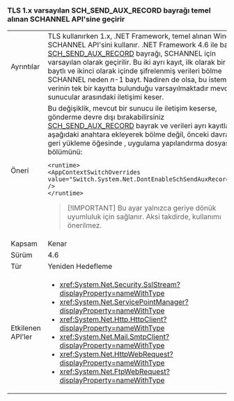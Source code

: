 ### <a name="tls-1x-by-default-passes-the-schsendauxrecord-flag-to-the-underlying-schannel-api"></a>TLS 1.x varsayılan SCH_SEND_AUX_RECORD bayrağı temel alınan SCHANNEL API'sine geçirir

|   |   |
|---|---|
|Ayrıntılar|TLS kullanırken 1.x, .NET Framework, temel alınan Windows SCHANNEL API'sini kullanır. .NET Framework 4.6 ile başlayan [SCH_SEND_AUX_RECORD](https://msdn.microsoft.com/library/windows/desktop/aa379810.aspx) bayrağı, SCHANNEL için varsayılan olarak geçirilir. Bu iki ayrı kayıt, ilk olarak bir tek baytlı ve ikinci olarak içinde şifrelenmiş verileri bölme SCHANNEL neden <em>n</em>-1 bayt. Nadiren de olsa, bu istemciler ve verinin tek bir kayıtta bulunduğu varsayılmaktadır mevcut sunucular arasındaki iletişimi keser.|
|Öneri|Bu değişiklik, mevcut bir sunucu ile iletişim keserse, gönderme devre dışı bırakabilirsiniz [SCH_SEND_AUX_RECORD](https://msdn.microsoft.com/library/windows/desktop/aa379810.aspx) bayrak ve verileri ayrı kayıtlarını aşağıdaki anahtara ekleyerek bölme değil, önceki davranışı geri yükleme [ <AppContextSwitchOverrides> ](~/docs/framework/configure-apps/file-schema/runtime/appcontextswitchoverrides-element.md) öğesinde [ <runtime> ](~/docs/framework/configure-apps/file-schema/runtime/runtime-element.md) , uygulama yapılandırma dosyası bölümünü:<pre><code class="lang-xml">&lt;runtime&gt;&#13;&#10;&lt;AppContextSwitchOverrides&#13;&#10;value=&quot;Switch.System.Net.DontEnableSchSendAuxRecord=true&quot; /&gt;&#13;&#10;&lt;/runtime&gt;&#13;&#10;</code></pre> <blockquote> [!IMPORTANT] Bu ayar yalnızca geriye dönük uyumluluk için sağlanır. Aksi takdirde, kullanımı önerilmez.</blockquote> |
|Kapsam|Kenar|
|Sürüm|4.6|
|Tür|Yeniden Hedefleme|
|Etkilenen API’ler|<ul><li><xref:System.Net.Security.SslStream?displayProperty=nameWithType></li><li><xref:System.Net.ServicePointManager?displayProperty=nameWithType></li><li><xref:System.Net.Http.HttpClient?displayProperty=nameWithType></li><li><xref:System.Net.Mail.SmtpClient?displayProperty=nameWithType></li><li><xref:System.Net.HttpWebRequest?displayProperty=nameWithType></li><li><xref:System.Net.FtpWebRequest?displayProperty=nameWithType></li></ul>|


